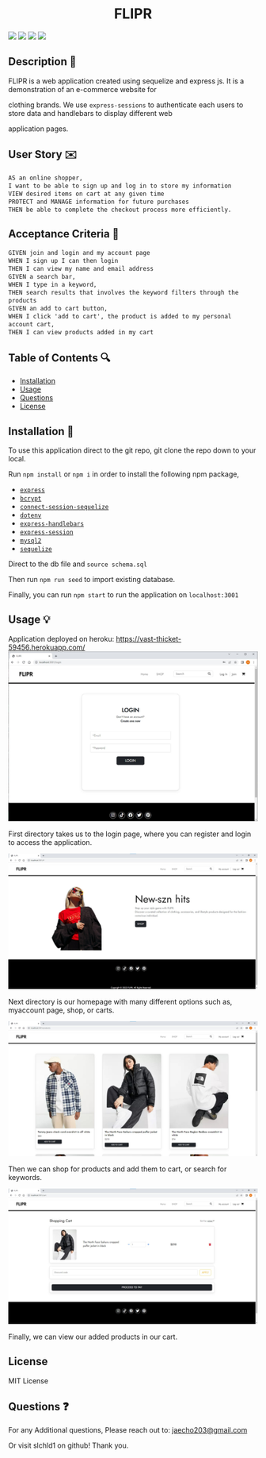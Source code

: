 <h1 align="center">FLIPR</h1>
<p>
    <img src="https://img.shields.io/github/repo-size/slchld1/project_e-commerce_" />
    <img src="https://img.shields.io/github/languages/top/slchld1/project_e-commerce_"  />
    <img src="https://img.shields.io/github/last-commit/slchld1/project_e-commerce_" />
    <img src="https://img.shields.io/badge/license-MIT-brightgreen"/>
</p>

## Description 💾
FLIPR is a web application created using sequelize and express js. It is a demonstration of an e-commerce website for

clothing brands. We use `express-sessions` to authenticate each users to store data and handlebars to display different web 

application pages. 

## User Story ✉️
~~~
AS an online shopper, 
I want to be able to sign up and log in to store my information
VIEW desired items on cart at any given time
PROTECT and MANAGE information for future purchases
THEN be able to complete the checkout process more efficiently. 
~~~
## Acceptance Criteria 📩
~~~
GIVEN join and login and my account page
WHEN I sign up I can then login
THEN I can view my name and email address
GIVEN a search bar,
WHEN I type in a keyword,
THEN search results that involves the keyword filters through the products
GIVEN an add to cart button,
WHEN I click 'add to cart', the product is added to my personal account cart,
THEN I can view products added in my cart 
~~~
## Table of Contents 🔍
* [Installation](#installation-)
* [Usage](#usage-)
* [Questions](#questions-)
* [License](#license)
## Installation 🔨
To use this application direct to the git repo, git clone the repo down to your local.

Run `npm install` or `npm i` in order to install the following npm package,

* [`express`](https://www.npmjs.com/package/express)
* [`bcrypt`](https://www.npmjs.com/package/bcrypt)
* [`connect-session-sequelize`](https://www.npmjs.com/package/connect-session-sequelize)
* [`dotenv`](https://www.npmjs.com/package/dotenv)
* [`express-handlebars`](https://www.npmjs.com/package/express-handlebars)
* [`express-session`](https://www.npmjs.com/package/express-sessions)
* [`mysql2`](https://www.npmjs.com/package/mysql2)
* [`sequelize`](https://www.npmjs.com/package/sequelize)

Direct to the db file and `source schema.sql`

Then run `npm run seed` to import existing database.

Finally, you can run `npm start` to run the application on `localhost:3001`

## Usage 💡
Application deployed on heroku: https://vast-thicket-59456.herokuapp.com/
![Example Picture 1](./public/images/readme_img1.jpg)

First directory takes us to the login page, where you can register and login to access the application.

![Example Picture 2](./public/images/readme_img2.jpg)

Next directory is our homepage with many different options such as, myaccount page, shop, or carts.

![Example Picture 3](./public/images/readme_img3.jpg)

Then we can shop for products and add them to cart, or search for keywords.

![Example Picture 4](./public/images/readme_img4.jpg)

Finally, we can view our added products in our cart.

## License
MIT License


## Questions ❓
For any Additional questions, Please reach out to: jaecho203@gmail.com

Or visit slchld1 on github! Thank you.


